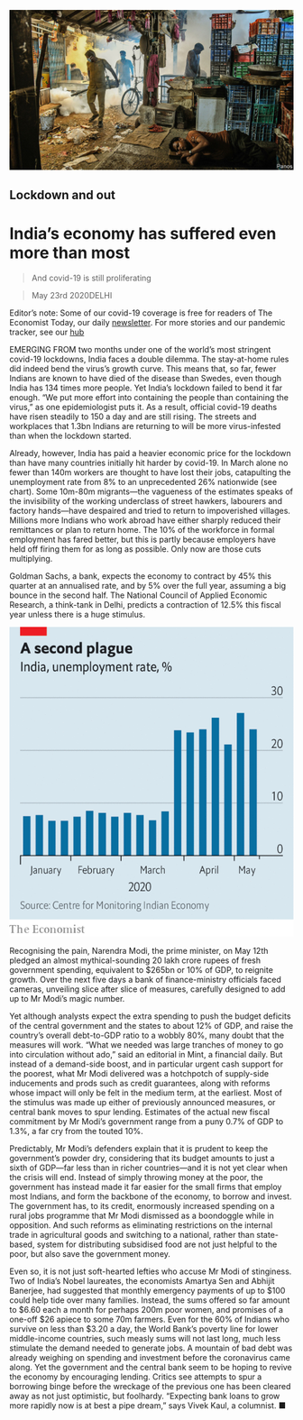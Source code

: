 ![](./images/20200523_ASP006_0.jpg)

## Lockdown and out

# India’s economy has suffered even more than most

> And covid-19 is still proliferating

> May 23rd 2020DELHI

Editor’s note: Some of our covid-19 coverage is free for readers of The Economist Today, our daily [newsletter](https://www.economist.com/https://my.economist.com/user#newsletter). For more stories and our pandemic tracker, see our [hub](https://www.economist.com//news/2020/03/11/the-economists-coverage-of-the-coronavirus)

EMERGING FROM two months under one of the world’s most stringent covid-19 lockdowns, India faces a double dilemma. The stay-at-home rules did indeed bend the virus’s growth curve. This means that, so far, fewer Indians are known to have died of the disease than Swedes, even though India has 134 times more people. Yet India’s lockdown failed to bend it far enough. “We put more effort into containing the people than containing the virus,” as one epidemiologist puts it. As a result, official covid-19 deaths have risen steadily to 150 a day and are still rising. The streets and workplaces that 1.3bn Indians are returning to will be more virus-infested than when the lockdown started.

Already, however, India has paid a heavier economic price for the lockdown than have many countries initially hit harder by covid-19. In March alone no fewer than 140m workers are thought to have lost their jobs, catapulting the unemployment rate from 8% to an unprecedented 26% nationwide (see chart). Some 10m-80m migrants—the vagueness of the estimates speaks of the invisibility of the working underclass of street hawkers, labourers and factory hands—have despaired and tried to return to impoverished villages. Millions more Indians who work abroad have either sharply reduced their remittances or plan to return home. The 10% of the workforce in formal employment has fared better, but this is partly because employers have held off firing them for as long as possible. Only now are those cuts multiplying.

Goldman Sachs, a bank, expects the economy to contract by 45% this quarter at an annualised rate, and by 5% over the full year, assuming a big bounce in the second half. The National Council of Applied Economic Research, a think-tank in Delhi, predicts a contraction of 12.5% this fiscal year unless there is a huge stimulus.

![](./images/20200523_ASC668.png)

Recognising the pain, Narendra Modi, the prime minister, on May 12th pledged an almost mythical-sounding 20 lakh crore rupees of fresh government spending, equivalent to $265bn or 10% of GDP, to reignite growth. Over the next five days a bank of finance-ministry officials faced cameras, unveiling slice after slice of measures, carefully designed to add up to Mr Modi’s magic number.

Yet although analysts expect the extra spending to push the budget deficits of the central government and the states to about 12% of GDP, and raise the country’s overall debt-to-GDP ratio to a wobbly 80%, many doubt that the measures will work. “What we needed was large tranches of money to go into circulation without ado,” said an editorial in Mint, a financial daily. But instead of a demand-side boost, and in particular urgent cash support for the poorest, what Mr Modi delivered was a hotchpotch of supply-side inducements and prods such as credit guarantees, along with reforms whose impact will only be felt in the medium term, at the earliest. Most of the stimulus was made up either of previously announced measures, or central bank moves to spur lending. Estimates of the actual new fiscal commitment by Mr Modi’s government range from a puny 0.7% of GDP to 1.3%, a far cry from the touted 10%.

Predictably, Mr Modi’s defenders explain that it is prudent to keep the government’s powder dry, considering that its budget amounts to just a sixth of GDP—far less than in richer countries—and it is not yet clear when the crisis will end. Instead of simply throwing money at the poor, the government has instead made it far easier for the small firms that employ most Indians, and form the backbone of the economy, to borrow and invest. The government has, to its credit, enormously increased spending on a rural jobs programme that Mr Modi dismissed as a boondoggle while in opposition. And such reforms as eliminating restrictions on the internal trade in agricultural goods and switching to a national, rather than state-based, system for distributing subsidised food are not just helpful to the poor, but also save the government money.

Even so, it is not just soft-hearted lefties who accuse Mr Modi of stinginess. Two of India’s Nobel laureates, the economists Amartya Sen and Abhijit Banerjee, had suggested that monthly emergency payments of up to $100 could help tide over many families. Instead, the sums offered so far amount to $6.60 each a month for perhaps 200m poor women, and promises of a one-off $26 apiece to some 70m farmers. Even for the 60% of Indians who survive on less than $3.20 a day, the World Bank’s poverty line for lower middle-income countries, such measly sums will not last long, much less stimulate the demand needed to generate jobs. A mountain of bad debt was already weighing on spending and investment before the coronavirus came along. Yet the government and the central bank seem to be hoping to revive the economy by encouraging lending. Critics see attempts to spur a borrowing binge before the wreckage of the previous one has been cleared away as not just optimistic, but foolhardy. “Expecting bank loans to grow more rapidly now is at best a pipe dream,” says Vivek Kaul, a columnist. ■